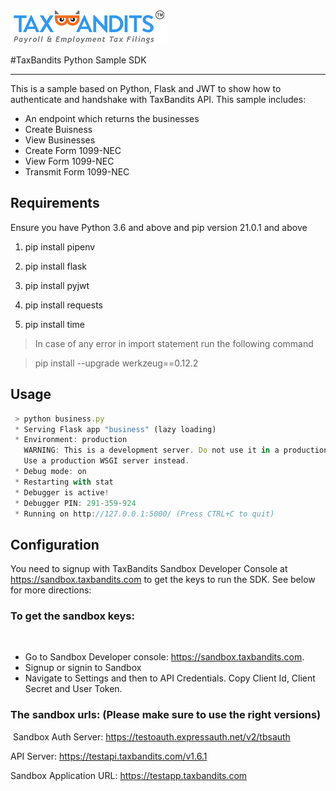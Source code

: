 ![TaxBandits Logo](/static/logo.png)

#TaxBandits Python Sample SDK

***
This is a sample based on Python, Flask and JWT to show how to authenticate and handshake with TaxBandits API. This sample includes:

- An endpoint which returns the businesses
- Create Buisness
- View Businesses
- Create Form 1099-NEC
- View Form 1099-NEC
- Transmit Form 1099-NEC
## Requirements
Ensure you have Python 3.6 and above and pip version 21.0.1 and above

1. pip install pipenv

2. pip install flask

3. pip install pyjwt

4. pip install requests

5. pip install time

> In case of any error in import statement run the following command

> pip install --upgrade werkzeug==0.12.2

## Usage

```javascript {highlight=[1, 10]}
 > python business.py
 * Serving Flask app "business" (lazy loading)
 * Environment: production
   WARNING: This is a development server. Do not use it in a production deployment.
   Use a production WSGI server instead.
 * Debug mode: on
 * Restarting with stat
 * Debugger is active!
 * Debugger PIN: 291-359-924
 * Running on http://127.0.0.1:5000/ (Press CTRL+C to quit)
```
## Configuration

You need to signup with TaxBandits Sandbox Developer Console at https://sandbox.taxbandits.com to get the keys to run the SDK. See below for more directions:
### To get the sandbox keys:
​

- Go to Sandbox Developer console: https://sandbox.taxbandits.com.
  ​
- Signup or signin to Sandbox
  ​
- Navigate to Settings and then to API Credentials. Copy Client Id, Client Secret and User Token.
  ​

### The sandbox urls: (Please make sure to use the right versions)

​
Sandbox Auth Server: https://testoauth.expressauth.net/v2/tbsauth
​

API Server: https://testapi.taxbandits.com/v1.6.1
​

Sandbox Application URL: https://testapp.taxbandits.com 